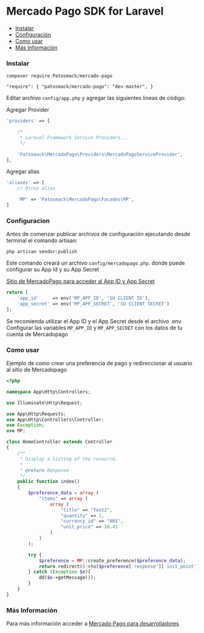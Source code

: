 # Mercado Pago SDK for Laravel

* [Instalar](#install)
* [Configuración](#config)
* [Como usar](#how-to)
* [Más Información](#info)

<a name="install"></a>
### Instalar

`composer require Patosmack/mercado-pago`

`"require": {
        "patosmack/mercado-pago": "dev-master",
    }`

Editar archivo `config/app.php` y agregar las siguientes lineas de código:

Agregar Provider

```php
'providers' => [

    /*
     * Laravel Framework Service Providers...
     */

    'Patosmack\MercadoPago\Providers\MercadoPagoServiceProvider',
],
``` 

Agregar alias

```php
'aliases' => [
	// Otros alias

    'MP' => 'Patosmack\MercadoPago\Facades\MP',
]
```

<a name="config"></a>
### Configuracion

Antes de comenzar publicar archivos de configuración ejecutando desde terminal el comando artisan:

`php artisan vendor:publish`

Este comando creará un archivo `config/mercadopago.php`. donde puede configurar su App Id y su App Secret


[Sitio de MercadoPago para acceder al App ID y App Secret](https://www.mercadopago.com/mla/herramientas/aplicaciones)

```php
return [
	'app_id'     => env('MP_APP_ID', 'SU CLIENT ID'),
	'app_secret' => env('MP_APP_SECRET', 'SU CLIENT SECRET')
];
```

Se recomienda utilizar el App ID y el App Secret desde el archivo .env
Configurar las variables  `MP_APP_ID` y `MP_APP_SECRET` con los datos de tu cuenta de Mercadopago

<a name="how-to"></a>
### Como usar

Ejemplo de como crear una preferencia de pago y redireccionar al usuario al sitio de Mercadopago

```php
<?php

namespace App\Http\Controllers;

use Illuminate\Http\Request;

use App\Http\Requests;
use App\Http\Controllers\Controller;
use Exception;
use MP;

class HomeController extends Controller
{
    /**
     * Display a listing of the resource.
     *
     * @return Response
     */
    public function index()
    {
        $preference_data = array (
            "items" => array (
                array (
                    "title" => "Test2",
                    "quantity" => 1,
                    "currency_id" => "ARS",
                    "unit_price" => 10.41
                )
            )
        );

        try {
            $preference = MP::create_preference($preference_data);
            return redirect()->to($preference['response']['init_point']);
        } catch (Exception $e){
            dd($e->getMessage());
        }
    }
}
```

<a name="info"></a>
### Más Información

Para más información acceder a [Mercado Pago para desarrolladores](https://developers.mercadopago.com/)

